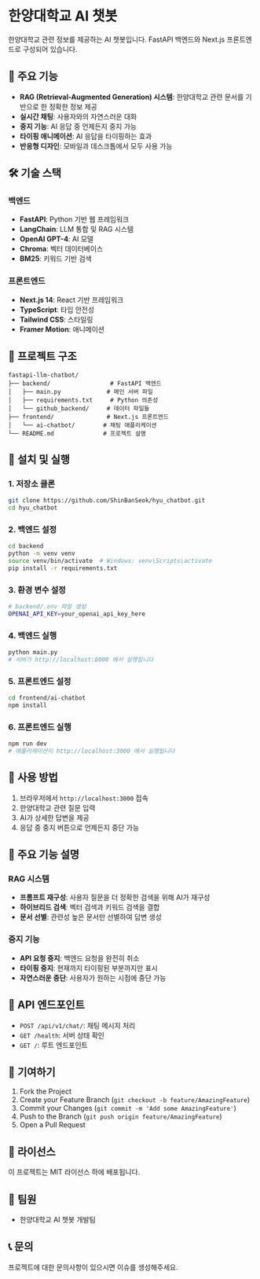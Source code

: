 # 한양대학교 AI 챗봇

한양대학교 관련 정보를 제공하는 AI 챗봇입니다. FastAPI 백엔드와 Next.js 프론트엔드로 구성되어 있습니다.

## 🚀 주요 기능

- **RAG (Retrieval-Augmented Generation) 시스템**: 한양대학교 관련 문서를 기반으로 한 정확한 정보 제공
- **실시간 채팅**: 사용자와의 자연스러운 대화
- **중지 기능**: AI 응답 중 언제든지 중지 가능
- **타이핑 애니메이션**: AI 응답을 타이핑하는 효과
- **반응형 디자인**: 모바일과 데스크톱에서 모두 사용 가능

## 🛠️ 기술 스택

### 백엔드

- **FastAPI**: Python 기반 웹 프레임워크
- **LangChain**: LLM 통합 및 RAG 시스템
- **OpenAI GPT-4**: AI 모델
- **Chroma**: 벡터 데이터베이스
- **BM25**: 키워드 기반 검색

### 프론트엔드

- **Next.js 14**: React 기반 프레임워크
- **TypeScript**: 타입 안전성
- **Tailwind CSS**: 스타일링
- **Framer Motion**: 애니메이션

## 📁 프로젝트 구조

```
fastapi-llm-chatbot/
├── backend/                 # FastAPI 백엔드
│   ├── main.py             # 메인 서버 파일
│   ├── requirements.txt     # Python 의존성
│   └── github_backend/     # 데이터 파일들
├── frontend/               # Next.js 프론트엔드
│   └── ai-chatbot/        # 채팅 애플리케이션
└── README.md              # 프로젝트 설명
```

## 🚀 설치 및 실행

### 1. 저장소 클론

```bash
git clone https://github.com/ShinBanSeok/hyu_chatbot.git
cd hyu_chatbot
```

### 2. 백엔드 설정

```bash
cd backend
python -m venv venv
source venv/bin/activate  # Windows: venv\Scripts\activate
pip install -r requirements.txt
```

### 3. 환경 변수 설정

```bash
# backend/.env 파일 생성
OPENAI_API_KEY=your_openai_api_key_here
```

### 4. 백엔드 실행

```bash
python main.py
# 서버가 http://localhost:8000 에서 실행됩니다
```

### 5. 프론트엔드 설정

```bash
cd frontend/ai-chatbot
npm install
```

### 6. 프론트엔드 실행

```bash
npm run dev
# 애플리케이션이 http://localhost:3000 에서 실행됩니다
```

## 🎯 사용 방법

1. 브라우저에서 `http://localhost:3000` 접속
2. 한양대학교 관련 질문 입력
3. AI가 상세한 답변을 제공
4. 응답 중 중지 버튼으로 언제든지 중단 가능

## 🔧 주요 기능 설명

### RAG 시스템

- **프롬프트 재구성**: 사용자 질문을 더 정확한 검색을 위해 AI가 재구성
- **하이브리드 검색**: 벡터 검색과 키워드 검색을 결합
- **문서 선별**: 관련성 높은 문서만 선별하여 답변 생성

### 중지 기능

- **API 요청 중지**: 백엔드 요청을 완전히 취소
- **타이핑 중지**: 현재까지 타이핑된 부분까지만 표시
- **자연스러운 중단**: 사용자가 원하는 시점에 중단 가능

## 📝 API 엔드포인트

- `POST /api/v1/chat/`: 채팅 메시지 처리
- `GET /health`: 서버 상태 확인
- `GET /`: 루트 엔드포인트

## 🤝 기여하기

1. Fork the Project
2. Create your Feature Branch (`git checkout -b feature/AmazingFeature`)
3. Commit your Changes (`git commit -m 'Add some AmazingFeature'`)
4. Push to the Branch (`git push origin feature/AmazingFeature`)
5. Open a Pull Request

## 📄 라이선스

이 프로젝트는 MIT 라이선스 하에 배포됩니다.

## 👥 팀원

- 한양대학교 AI 챗봇 개발팀

## 📞 문의

프로젝트에 대한 문의사항이 있으시면 이슈를 생성해주세요.
